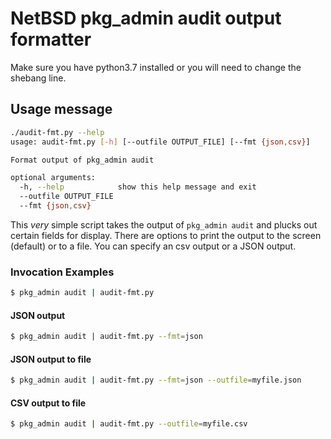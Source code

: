 # NetBSD pkg_admin audit output formatter

Make sure you have python3.7 installed or you will need to change the shebang line.

## Usage message
```bash
./audit-fmt.py --help 
usage: audit-fmt.py [-h] [--outfile OUTPUT_FILE] [--fmt {json,csv}]

Format output of pkg_admin audit

optional arguments:
  -h, --help            show this help message and exit
  --outfile OUTPUT_FILE
  --fmt {json,csv}
```

This *very* simple script takes the output of `pkg_admin audit` and plucks out certain fields for display. There are options to print the output to the screen (default) or to a file. You can specify an csv output or a JSON output.


### Invocation Examples
```bash
$ pkg_admin audit | audit-fmt.py
```

#### JSON output

```bash
$ pkg_admin audit | audit-fmt.py --fmt=json
```

#### JSON output to file
```bash
$ pkg_admin audit | audit-fmt.py --fmt=json --outfile=myfile.json
```


#### CSV output to file
```bash
$ pkg_admin audit | audit-fmt.py --outfile=myfile.csv
```
